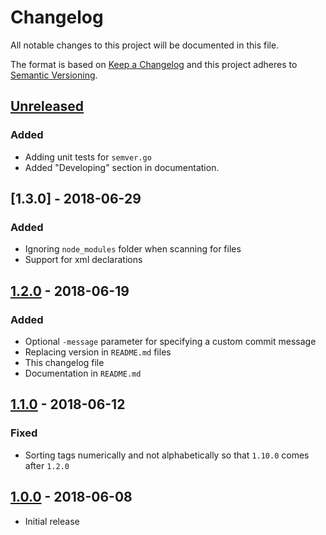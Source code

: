# Changelog
All notable changes to this project will be documented in this file.

The format is based on [Keep a Changelog](http://keepachangelog.com/en/1.0.0/)
and this project adheres to [Semantic Versioning](http://semver.org/spec/v2.0.0.html).

## [Unreleased]

### Added
- Adding unit tests for `semver.go`
- Added "Developing" section in documentation.

## [1.3.0] - 2018-06-29

### Added
- Ignoring `node_modules` folder when scanning for files
- Support for xml declarations

## [1.2.0] - 2018-06-19

### Added
- Optional `-message` parameter for specifying a custom commit message
- Replacing version in `README.md` files
- This changelog file
- Documentation in `README.md`

## [1.1.0] - 2018-06-12

### Fixed
- Sorting tags numerically and not alphabetically so that `1.10.0` comes after `1.2.0`

## [1.0.0] - 2018-06-08
- Initial release


[Unreleased]: https://github.com/ngeor/yart/compare/v1.2.0...HEAD
[1.2.0]: https://github.com/ngeor/yart/compare/v1.1.0...v1.2.0
[1.1.0]: https://github.com/ngeor/yart/compare/v1.0.0...v1.1.0
[1.0.0]: https://github.com/ngeor/yart/tree/v1.0.0
